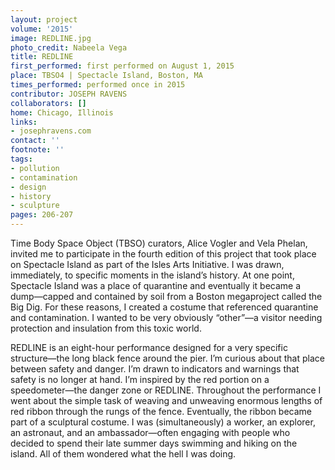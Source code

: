 ```yaml
---
layout: project
volume: '2015'
image: REDLINE.jpg
photo_credit: Nabeela Vega
title: REDLINE
first_performed: first performed on August 1, 2015
place: TBSO4 | Spectacle Island, Boston, MA
times_performed: performed once in 2015
contributor: JOSEPH RAVENS
collaborators: []
home: Chicago, Illinois
links:
- josephravens.com
contact: ''
footnote: ''
tags:
- pollution
- contamination
- design
- history
- sculpture
pages: 206-207
---
```


Time Body Space Object (TBSO) curators, Alice Vogler and Vela Phelan, invited me to participate in the fourth edition of this project that took place on Spectacle Island as part of the Isles Arts Initiative. I was drawn, immediately, to specific moments in the island’s history. At one point, Spectacle Island was a place of quarantine and eventually it became a dump—capped and contained by soil from a Boston megaproject called the Big Dig. For these reasons, I created a costume that referenced quarantine and contamination. I wanted to be very obviously “other”—a visitor needing protection and insulation from this toxic world.

REDLINE is an eight-hour performance designed for a very specific structure—the long black fence around the pier. I’m curious about that place between safety and danger. I’m drawn to indicators and warnings that safety is no longer at hand. I’m inspired by the red portion on a speedometer—the danger zone or REDLINE. Throughout the performance I went about the simple task of weaving and unweaving enormous lengths of red ribbon through the rungs of the fence. Eventually, the ribbon became part of a sculptural costume. I was (simultaneously) a worker, an explorer, an astronaut, and an ambassador—often engaging with people who decided to spend their late summer days swimming and hiking on the island. All of them wondered what the hell I was doing.

